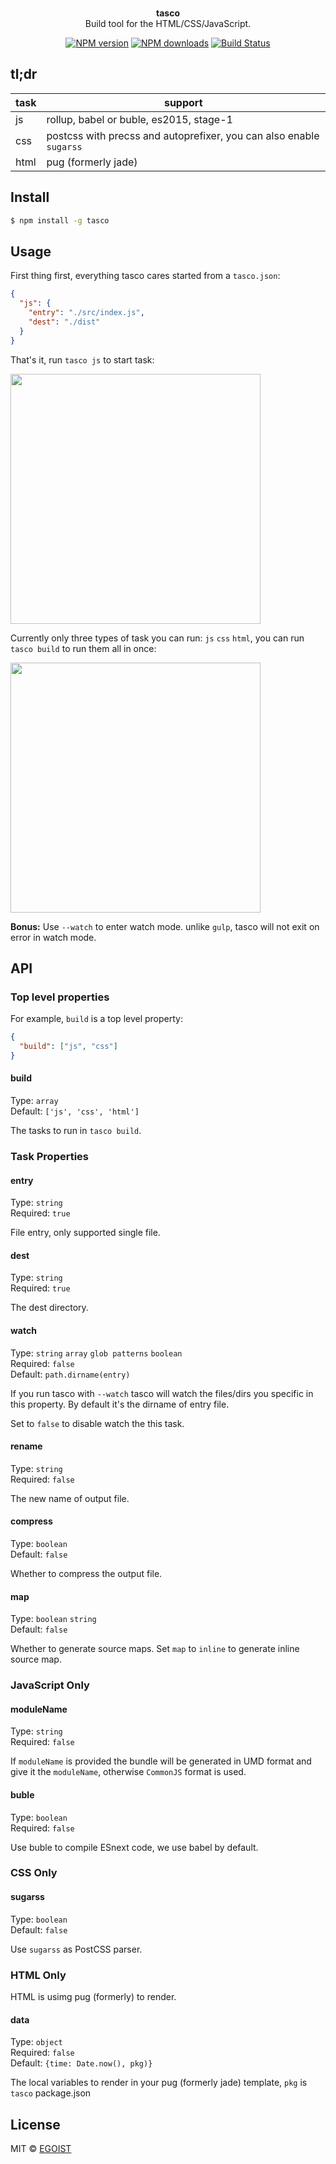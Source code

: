 <p align="center">
  <br><strong>tasco</strong><br>Build tool for the HTML/CSS/JavaScript.
</p>

<p align="center">
  <a href="https://npmjs.com/package/tasco"><img src="https://img.shields.io/npm/v/tasco.svg?style=flat-square" alt="NPM version"></a>
  <a href="https://npmjs.com/package/tasco"><img src="https://img.shields.io/npm/dm/tasco.svg?style=flat-square" alt="NPM downloads"></a>
  <a href="https://circleci.com/gh/egoist/tasco"><img src="https://img.shields.io/circleci/project/egoist/tasco/master.svg?style=flat-square" alt="Build Status"></a>
</p>

## tl;dr

|task|support|
|---|---|
|js|rollup, babel or buble, es2015, stage-1|
|css|postcss with precss and autoprefixer, you can also enable `sugarss`|
|html|pug (formerly jade)|

## Install

```bash
$ npm install -g tasco
```

## Usage

First thing first, everything tasco cares started from a `tasco.json`:

```json
{
  "js": {
    "entry": "./src/index.js",
    "dest": "./dist"
  }
}
```

That's it, run `tasco js` to start task:

<img src="http://ooo.0o0.ooo/2016/08/21/57b978488c3f9.png" width="400" />

Currently only three types of task you can run: `js` `css` `html`, you can run `tasco build` to run them all in once:

<img src="http://ooo.0o0.ooo/2016/08/21/57b97c3969920.png" width="400" />

**Bonus:** Use `--watch` to enter watch mode. unlike `gulp`, tasco will not exit on error in watch mode.

## API

### Top level properties

For example, `build` is a top level property:

```json
{
  "build": ["js", "css"]
}
```

#### build

Type: `array`<br>
Default: `['js', 'css', 'html']`

The tasks to run in `tasco build`.

### Task Properties

#### entry

Type: `string`<br>
Required: `true`

File entry, only supported single file.

#### dest

Type: `string`<br>
Required: `true`

The dest directory.

#### watch

Type: `string` `array` `glob patterns` `boolean`<br>
Required: `false`<br>
Default: `path.dirname(entry)`

If you run tasco with `--watch` tasco will watch the files/dirs you specific in this property. By default it's the dirname of entry file.

Set to `false` to disable watch the this task.

#### rename

Type: `string`<br>
Required: `false`

The new name of output file.

#### compress

Type: `boolean`<br>
Default: `false`

Whether to compress the output file.

#### map

Type: `boolean` `string`<br>
Default: `false`

Whether to generate source maps. Set `map` to `inline` to generate inline source map.

### JavaScript Only

#### moduleName

Type: `string`<br>
Required: `false`

If `moduleName` is provided the bundle will be generated in UMD format and give it the `moduleName`, otherwise `CommonJS` format is used.

#### buble

Type: `boolean`<br>
Required: `false`

Use buble to compile ESnext code, we use babel by default.

### CSS Only

#### sugarss

Type: `boolean`<br>
Default: `false`

Use `sugarss` as PostCSS parser.

### HTML Only

HTML is usimg pug (formerly) to render.

#### data

Type: `object`<br>
Required: `false`<br>
Default: `{time: Date.now(), pkg)}`

The local variables to render in your pug (formerly jade) template, `pkg` is `tasco` package.json

## License

MIT © [EGOIST](https://github.com/egoist)

